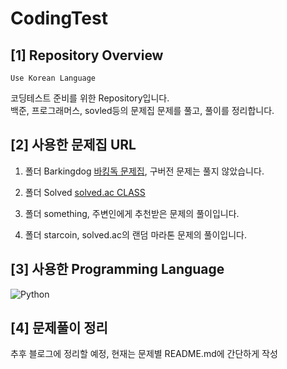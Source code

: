 # CodingTest

## [1] Repository Overview

`Use Korean Language`

코딩테스트 준비를 위한 Repository입니다.  
백준, 프로그래머스, sovled등의 문제집 문제를 풀고, 풀이를 정리합니다.

## [2] 사용한 문제집 URL  

1. 폴더 Barkingdog [바킹독 문제집](https://www.acmicpc.net/workbook/by/BaaaaaaaaaaarkingDog), 구버전 문제는 풀지 않았습니다.  

2. 폴더 Solved [solved.ac CLASS](https://solved.ac/class)

3. 폴더 something, 주변인에게 추천받은 문제의 풀이입니다.

4. 폴더 starcoin, solved.ac의 랜덤 마라톤 문제의 풀이입니다.

## [3] 사용한 Programming Language

![Python](https://img.shields.io/badge/Python-3776AB?style=flat&logo=Python&logoColor=white)

## [4] 문제풀이 정리

추후 블로그에 정리할 예정, 현재는 문제별 README.md에 간단하게 작성